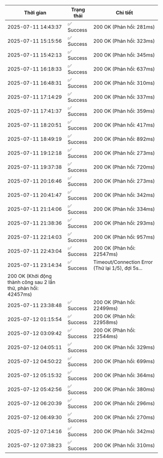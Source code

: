 | Thời gian | Trạng thái | Chi tiết |
|---|---|---|
| 2025-07-11 14:43:37 | ✅ Success | 200 OK (Phản hồi: 281ms) |
| 2025-07-11 15:15:56 | ✅ Success | 200 OK (Phản hồi: 323ms) |
| 2025-07-11 15:42:13 | ✅ Success | 200 OK (Phản hồi: 345ms) |
| 2025-07-11 16:18:33 | ✅ Success | 200 OK (Phản hồi: 637ms) |
| 2025-07-11 16:48:31 | ✅ Success | 200 OK (Phản hồi: 310ms) |
| 2025-07-11 17:14:29 | ✅ Success | 200 OK (Phản hồi: 337ms) |
| 2025-07-11 17:41:37 | ✅ Success | 200 OK (Phản hồi: 359ms) |
| 2025-07-11 18:20:51 | ✅ Success | 200 OK (Phản hồi: 417ms) |
| 2025-07-11 18:49:19 | ✅ Success | 200 OK (Phản hồi: 892ms) |
| 2025-07-11 19:12:18 | ✅ Success | 200 OK (Phản hồi: 273ms) |
| 2025-07-11 19:37:38 | ✅ Success | 200 OK (Phản hồi: 720ms) |
| 2025-07-11 20:16:46 | ✅ Success | 200 OK (Phản hồi: 273ms) |
| 2025-07-11 20:41:47 | ✅ Success | 200 OK (Phản hồi: 342ms) |
| 2025-07-11 21:14:06 | ✅ Success | 200 OK (Phản hồi: 334ms) |
| 2025-07-11 21:38:36 | ✅ Success | 200 OK (Phản hồi: 293ms) |
| 2025-07-11 22:14:03 | ✅ Success | 200 OK (Phản hồi: 957ms) |
| 2025-07-11 22:43:04 | ✅ Success | 200 OK (Phản hồi: 22547ms) |
| 2025-07-11 23:14:34 | ✅ Success | Timeout/Connection Error (Thử lại 1/5), đợi 5s...
200 OK (Khởi động thành công sau 2 lần thử, phản hồi: 42457ms) |
| 2025-07-11 23:38:48 | ✅ Success | 200 OK (Phản hồi: 22499ms) |
| 2025-07-12 01:15:54 | ✅ Success | 200 OK (Phản hồi: 22958ms) |
| 2025-07-12 03:09:42 | ✅ Success | 200 OK (Phản hồi: 22544ms) |
| 2025-07-12 04:05:11 | ✅ Success | 200 OK (Phản hồi: 329ms) |
| 2025-07-12 04:50:22 | ✅ Success | 200 OK (Phản hồi: 699ms) |
| 2025-07-12 05:15:32 | ✅ Success | 200 OK (Phản hồi: 364ms) |
| 2025-07-12 05:42:56 | ✅ Success | 200 OK (Phản hồi: 380ms) |
| 2025-07-12 06:20:39 | ✅ Success | 200 OK (Phản hồi: 296ms) |
| 2025-07-12 06:49:30 | ✅ Success | 200 OK (Phản hồi: 270ms) |
| 2025-07-12 07:14:16 | ✅ Success | 200 OK (Phản hồi: 342ms) |
| 2025-07-12 07:38:23 | ✅ Success | 200 OK (Phản hồi: 310ms) |
